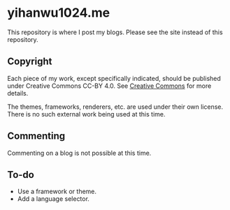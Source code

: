# yihanwu1024.me

This repository is where I post my blogs. Please see the site instead of this repository.

## Copyright

Each piece of my work, except specifically indicated, should be published under Creative Commons CC-BY 4.0. See [Creative Commons](https://creativecommons.org/licenses/by/4.0/) for more details.

The themes, frameworks, renderers, etc. are used under their own license. There is no such external work being used at this time.

## Commenting

Commenting on a blog is not possible at this time.

## To-do

- Use a framework or theme.
- Add a language selector.
